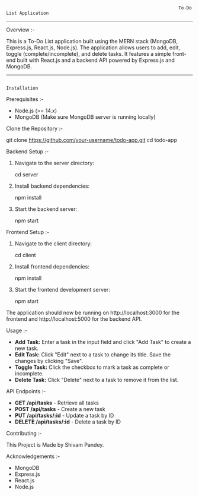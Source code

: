                                                                      To-Do List Application
-------------------------------------------------------------------------------------------------------------------------------------------------------------------------------------------------------------------------------------------------------------------------------------------------------------------------------------------------------------
Overview :-

This is a To-Do List application built using the MERN stack (MongoDB, Express.js, React.js, Node.js). The application allows users to add, edit, toggle (complete/incomplete), and delete tasks. It features a simple front-end built with React.js and a backend API powered by Express.js and MongoDB.

-----------------------------------------------------------------------------------------------------------------------------------------------------------------------------

                                                                               Installation


 Prerequisites :-

- Node.js (>= 14.x)
- MongoDB (Make sure MongoDB server is running locally)



Clone the Repository :-

git clone https://github.com/your-username/todo-app.git
cd todo-app

 Backend Setup :-

1. Navigate to the server directory:

    cd server

2. Install backend dependencies:

    npm install

3. Start the backend server:

    npm start

 Frontend Setup :-

1. Navigate to the client directory:

    cd client

2. Install frontend dependencies:

    npm install

3. Start the frontend development server:

    npm start

The application should now be running on http://localhost:3000 for the frontend and http://localhost:5000 for the backend API.

Usage  :-

- **Add Task:** Enter a task in the input field and click "Add Task" to create a new task.
- **Edit Task:** Click "Edit" next to a task to change its title. Save the changes by clicking "Save".
- **Toggle Task:** Click the checkbox to mark a task as complete or incomplete.
- **Delete Task:** Click "Delete" next to a task to remove it from the list.

 API Endpoints :-

- **GET /api/tasks** - Retrieve all tasks
- **POST /api/tasks** - Create a new task
- **PUT /api/tasks/:id** - Update a task by ID
- **DELETE /api/tasks/:id** - Delete a task by ID

 Contributing :-

This Project is Made by Shivam Pandey.

 Acknowledgements :-

- MongoDB
- Express.js
- React.js
- Node.js
